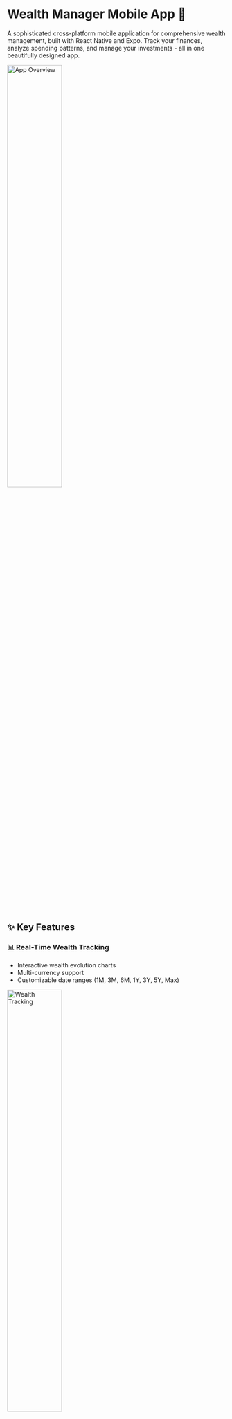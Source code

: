 # Wealth Manager Mobile App 🚀

A sophisticated cross-platform mobile application for comprehensive wealth management, built with React Native and Expo. Track your finances, analyze spending patterns, and manage your investments - all in one beautifully designed app.

<img src="screenshots/app-overview.png" alt="App Overview" width="50%">

## ✨ Key Features

### 📊 Real-Time Wealth Tracking
- Interactive wealth evolution charts
- Multi-currency support
- Customizable date ranges (1M, 3M, 6M, 1Y, 3Y, 5Y, Max)

<img src="screenshots/wealth-tracking.png" alt="Wealth Tracking" width="50%">

### 💰 Smart Account Management
- Multiple account types (Checking, Savings, Investment)
- Bank integration
- Real-time balance updates
- Detailed transaction history


<img src="screenshots/accounts.png" alt="Account Management" width="50%">

### 📈 Budget Analytics
- Beautiful donut charts for expense categorization
- Customizable budget periods
- Detailed category breakdown
- Income vs Expense analysis

<img src="screenshots/budget1.png" alt="Budget Analytics" width="50%">
<img src="screenshots/budget2.png" alt="Budget Analytics" width="50%">

### 🔄 Transaction Management
- Easy transaction entry
- Smart categorization
- Detailed transaction view
- Transfer between accounts

<img src="screenshots/transactions.png" alt="Transactions" width="50%">

### 🎨 Modern UI/UX
- Dark mode support
- Smooth animations
- Intuitive navigation
- Responsive design

<img src="screenshots/ui-showcase.png" alt="UI Showcase" width="50%">

## 🛠 Technical Stack

- **Frontend Framework**: React Native with Expo
- **State Management**: Redux
- **Charts**: react-native-gifted-charts
- **UI Components**: React Native Paper
- **Navigation**: Expo Router
- **API Integration**: Axios
- **Authentication**: JWT

## 🚀 Getting Started

1. Install dependencies:
```bash
npm install
```

2. Start the development server:
```bash
npx expo start
```

3. Run on your preferred platform:
- Press `i` for iOS simulator
- Press `a` for Android emulator
- Scan QR code with Expo Go app for physical device

## 📱 Platform Support

- iOS
- Android
- Web (Progressive Web App)

## 🔒 Security

- Secure authentication
- Encrypted data transmission
- Token-based API access
- Automatic session management

## 🎯 Future Roadmap

- [ ] Investment portfolio tracking
- [ ] AI-powered spending insights
- [ ] Bill payment reminders
- [ ] Custom category creation
- [ ] Export financial reports

## 📄 License

This project is licensed under the MIT License - see the [LICENSE](LICENSE) file for details.

## 🤝 Contributing

Contributions are welcome! Please feel free to submit a Pull Request.


